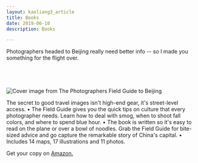 ```yaml
---
layout: kaoliang3_article
title: Books
date: 2019-06-10
description: Books

---
```




Photographers headed to Beijing really need better info -- so I made you something for the flight over. 

<div style="margin-top:5em">
<p><img src="https://www.zachmccabe.com/beijing/assets/viz/proof/photographers-field-guide-beijing-500.png" alt="Cover image from The Photographers Field Guide to Beijing" /></p>
</div>

The secret to good travel images isn't high-end gear, it's street-level access. • The Field Guide gives you the quick tips on culture that every photographer needs. Learn how to deal with smog, when to shoot fall colors, and where to spend blue hour. • The book is written so it's easy to read on the plane or over a bowl of noodles. Grab the Field Guide for bite-sized advice and go capture the remarkable story of China's capital. • Includes 14 maps, 17 illustrations and 11 photos.

Get your copy on [Amazon.](https://read.amazon.com/kp/embed?asin=B072FVKP45)

